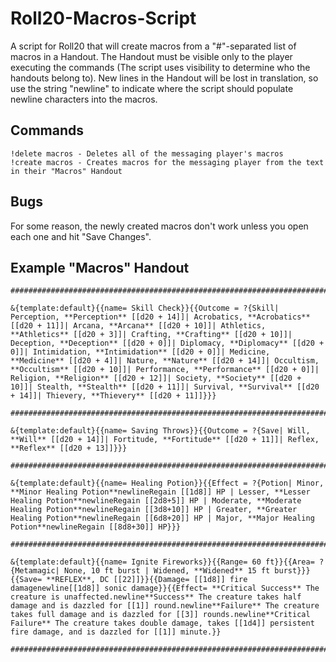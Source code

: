 # Roll20-Macros-Script
A script for Roll20 that will create macros from a "#"-separated list of macros in a Handout. The Handout must be visible only to the player executing the commands (The script uses visibility to determine who the handouts belong to). New lines in the Handout will be lost in translation, so use the string "newline" to indicate where the script should populate newline characters into the macros.

## Commands
```
!delete macros - Deletes all of the messaging player's macros
!create macros - Creates macros for the messaging player from the text in their "Macros" Handout
```

## Bugs
For some reason, the newly created macros don't work unless you open each one and hit "Save Changes". 

## Example "Macros" Handout
```
################################################################################

&{template:default}{{name= Skill Check}}{{Outcome = ?{Skill| Perception, **Perception** [[d20 + 14]]| Acrobatics, **Acrobatics** [[d20 + 11]]| Arcana, **Arcana** [[d20 + 10]]| Athletics, **Athletics** [[d20 + 3]]| Crafting, **Crafting** [[d20 + 10]]| Deception, **Deception** [[d20 + 0]]| Diplomacy, **Diplomacy** [[d20 + 0]]| Intimidation, **Intimidation** [[d20 + 0]]| Medicine, **Medicine** [[d20 + 4]]| Nature, **Nature** [[d20 + 14]]| Occultism, **Occultism** [[d20 + 10]]| Performance, **Performance** [[d20 + 0]]| Religion, **Religion** [[d20 + 12]]| Society, **Society** [[d20 + 10]]| Stealth, **Stealth** [[d20 + 11]]| Survival, **Survival** [[d20 + 14]]| Thievery, **Thievery** [[d20 + 11]]}}}

################################################################################

&{template:default}{{name= Saving Throws}}{{Outcome = ?{Save| Will, **Will** [[d20 + 14]]| Fortitude, **Fortitude** [[d20 + 11]]| Reflex, **Reflex** [[d20 + 13]]}}}

################################################################################

&{template:default}{{name= Healing Potion}}{{Effect = ?{Potion| Minor, **Minor Healing Potion**newlineRegain [[1d8]] HP | Lesser, **Lesser Healing Potion**newlineRegain [[2d8+5]] HP | Moderate, **Moderate Healing Potion**newlineRegain [[3d8+10]] HP | Greater, **Greater Healing Potion**newlineRegain [[6d8+20]] HP | Major, **Major Healing Potion**newlineRegain [[8d8+30]] HP}}}

################################################################################

&{template:default}{{name= Ignite Fireworks}}{{Range= 60 ft}}{{Area= ?{Metamagic| None, 10 ft burst | Widened, **Widened** 15 ft burst}}}{{Save= **REFLEX**, DC [[22]]}}{{Damage= [[1d8]] fire damagenewline[[1d8]] sonic damage}}{{Effect= **Critical Success** The creature is unaffected.newline**Success** The creature takes half damage and is dazzled for [[1]] round.newline**Failure** The creature takes full damage and is dazzled for [[3]] rounds.newline**Critical Failure** The creature takes double damage, takes [[1d4]] persistent fire damage, and is dazzled for [[1]] minute.}}

################################################################################
```

